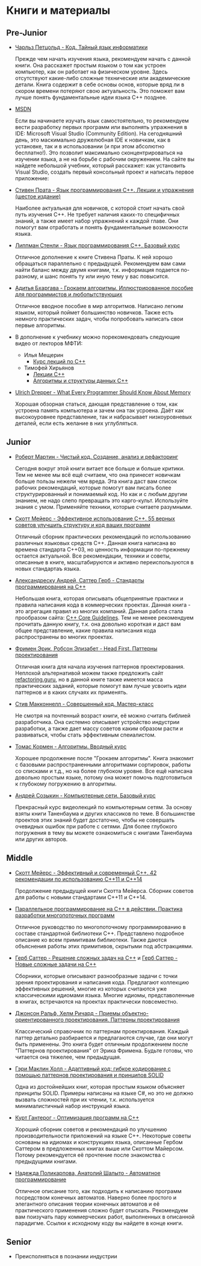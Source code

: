 # Книги и материалы

## Pre-Junior

- [Чарльз Петцольд - Код. Тайный язык информатики](https://www.ozon.ru/context/detail/id/125884/)

    Прежде чем начать изучения языка, рекомендуем начать с данной книги. Она расскажет простым языком о том как устроен компьютер, как он работает на физическом уровне. Здесь отсутствуют какие-либо сложные технические или академические детали. Книга содержит в себе основы основ, которые вряд ли в скором времени потеряют свою актуальность. Это поможет вам лучше понять фундаментальные идеи языка C++ позднее. 

- [MSDN](https://docs.microsoft.com/ru-ru/cpp/build/vscpp-step-0-installation?view=msvc-160)

    Если вы начинаете изучать язык самостоятельно, то рекомендуем вести разработку первых программ или выполнять упражнения в IDE: Microsoft Visual Studio (Community Edition). На сегодняшний день, это маскимально дружелюбная IDE к новичкам, как в установке, так и в использовании (и при этом абсолютно бесплатно!). Это позволит максимально сконцентрироваться на изучении языка, а не на борьбе с рабочим окружением. На сайте вы найдете небольшой учебник, который расскажет: как установить Visual Studio, создать первый консольный проект и написать первое приложение: 

- [Стивен Прата - Язык программирования C++. Лекции и упражнения (шестое издание)](https://www.ozon.ru/product/yazyk-programmirovaniya-c-lektsii-i-uprazhneniya-147417584/?utm_source=google&utm_medium=cpc&utm_campaign=RF_Product_Shopping_Books_super&gclid=CjwKCAjw7diEBhB-EiwAskVi11zEQ2QeqLjT8AEBCYC5IWzgpdgLIErY3c7eLfgnPSFic9M8Eh2pPRoCSHIQAvD_BwE)

    Наиболее актуальная для новичков, с которой стоит начать свой путь изучения C++. Не требует наличия каких-то специфичных знаний, а также имеет набор упражнений к каждой главе. Они помогут вам отработать и понять фундаментальные возможности языка.

- [Липпман Стенли - Язык программирования C++. Базовый курс](https://www.ozon.ru/product/yazyk-programmirovaniya-c-bazovyy-kurs-147417585/?sh=QOX3qGug)

    Отличное дополнение к книге Стивена Праты. К ней хорошо обращаться параллельно с предыдущей. Рекомендуем вам сами найти баланс между двумя книгами, т.к. информация подается по-разному, и шанс понять ту или иную тему у вас повысится. 

- [Адитья Бхаргава - Грокаем алгоритмы. Иллюстрированное пособие для программистов и любопытствующих](ie-dlya-programmistov-i-lyubopytstvuyushchih-139296295/?sh=MERnHW_O)

    Отличное вводное пособие в мир алгоритмов. Написано легким языком, который поймет большинство новичков. Также есть немного практических задач, чтобы попробовать написать свои первые алгоритмы.

- В дополнение к учебнику можно порекомендовать следующие видео от лекторов МФТИ:
    - Илья Мещерин
        - [Курс лекций по C++](https://www.youtube.com/playlist?list=PL4_hYwCyhAvY2dY_tnTv3-TJThzcloCvM)
    - Тимофей Хирьянов
        - [Лекции C++](https://www.youtube.com/playlist?list=PLRDzFCPr95fItmofHO4KuGjfGtbQtEj-x)
        - [Алгоритмы и структуры данных C++](https://www.youtube.com/playlist?list=PLRDzFCPr95fL_5Xvnufpwj2uYZnZBBnsr)

- [Ulrich Drepper - What Every Programmer Should Know About Memory](https://people.freebsd.org/~lstewart/articles/cpumemory.pdf)
    
    Хорошая обзорная статься, дающая представление о том, как устроена память компьютера и зачем она так усроена. Даёт как высокоуровнее представление, так и набрасывает низкоуровневых деталей, если есть желание в них углубляться.

## Junior

- [Роберт Мартин - Чистый код. Создание, анализ и рефакторинг](https://www.ozon.ru/product/chistyy-kod-sozdanie-analiz-i-refaktoring-chistyy-kod-sozdanie-analiz-i-refaktoring-142429922/?sh=awbarJsR)

    Сегодня вокруг этой книги витает все больше и больше критики. Тем не менее мы всё ещё считаем, что она принесет новичкам больше пользы нежели чем вреда. Эта книга даст вам список рабочих рекомендаций, которые помогут вам писать более структурированный и понимаемый код. Но как и с любым другим знанием, не надо слепо превращать это карго-культ. Используйте знания с умом. Применяйте техники, которые считаете разумными.

- [Скотт Мейерс - Эффективное использование C++. 55 верных советов улучшить структуру и код ваших программ](https://www.ozon.ru/product/effektivnoe-ispolzovanie-c-55-vernyh-sovetov-uluchshit-strukturu-i-kod-vashih-programm-2610625/?sh=VdYASWTH)

    Отличный сборник практических рекомендаций по использованию различных языковых средств C++. Данная книга написана во времена стандарта C++03, но ценность информации по-прежнему остается актуальной. Все рекомендации, техники и советы, описанные в книге, масштабируются и активно переиспользуются в новых стандартаъ языка.

- [Александреску Андрей, Саттер Герб - Стандарты программирования на С++](https://www.ozon.ru/product/standarty-programmirovaniya-na-s-2381848/?sh=SUs05K52)

    Небольшая книга, которая описывать общепринятые практики и правила написания кода в коммерческих проектах. Данная книга - это агрегация правил из многих компаний. Данная работа стала прообразом сайта: [C++ Core Guidelines](https://isocpp.github.io/CppCoreGuidelines/CppCoreGuidelines). Тем не менее рекомендуем прочитать данную книгу, т.к. она довольно короткая и даст вам общее представление, какие правила написания кода распространены во многих проектах.

- [Фримен Эрик, Робсон Элизабет - Head First. Паттерны проектирования](https://www.ozon.ru/product/head-first-patterny-proektirovaniya-obnovlennoe-yubileynoe-izdanie-144233005/?sh=VWSHgt2E)

    Отличная книга для начала изучения паттернов проектирования. Неплохой альтернативой можем также предложить сайт [refactoring.guru](https://refactoring.guru/design-patterns), но в данной книге также имеется масса практических заданий, которые помогут вам лучше усвоить идеи паттернов и в каких случаях их применять.

- [Стив Макконнелл - Совершенный код. Мастер-класс](https://www.ozon.ru/product/sovershennyy-kod-master-klass-138437220/?sh=dxL38m9c)

    Не смотря на почтенный возраст книги, её можно считать библией разработчика. Она системно описывает устройство индустрии разработки, а также дает массу советов каким образом расти и развиваться, чтобы стать эффективным спеиалистом.

- [Томас Кормен - Алгоритмы. Вводный курс](https://www.ozon.ru/product/algoritmy-vvodnyy-kurs-24903185/?sh=oABFs2sD)

    Хорошее продолжение после "Грокаем алгоритмы". Книга знакомит с базовыми распространенными алгоритмами сортировок, работы со списками и т.д., но на более глубоком уровне. Все ещё написана довольно простым языке, потому она может помочь подготовиться к глубокому погружению в алгоритмы.

- [Андрей Созыкин - Компьютерные сети. Базовый курс](https://www.youtube.com/playlist?list=PLtPJ9lKvJ4oiNMvYbOzCmWy6cRzYAh9B1)

    Прекрасный курс видеолекций по компьютерным сетям. За основу взяты книги Таненбаума и других классиков по теме. В большинстве проектов этих знаний будет достаточно, чтобы не совершать очевидных ошибок при работе с сетями. Для более глубокого погружения в тему вы можете ознакомиться с книгами Таненбаума или других авторов.

## Middle

- [Скотт Мейерс - Эффективный и современный С++. 42 рекомендации по использованию C++11 и C++14](https://www.ozon.ru/product/effektivnyy-i-sovremennyy-s-42-rekomendatsii-po-ispolzovaniyu-c11-i-c14-effektivnyy-i-sovremennyy-34747131/?sh=CHL5ECEP)

    Продолжение предыдущей книги Скотта Мейерса. Сборник советов для работы с новыми стандартами C++11 и C++14.

- [Параллельное программирование на С++ в действии. Практика разработки многопоточных программ](https://www.ozon.ru/product/parallelnoe-programmirovanie-na-s-v-deystvii-praktika-razrabotki-mnogopotochnyh-programm-217051361/?asb=uff2kmWPtH7totJyGfGyYsPFkTR%252BIxeTdrNvGvZlqzc%253D&asb2=L78tfqOpsfrZsUEmgaZ9kZgbmpv4Jyn9UhBcKxIEO3Q&keywords=%D0%9F%D0%B0%D1%80%D0%B0%D0%BB%D0%BB%D0%B5%D0%BB%D1%8C%D0%BD%D0%BE%D0%B5+%D0%BF%D1%80%D0%BE%D0%B3%D1%80%D0%B0%D0%BC%D0%BC%D0%B8%D1%80%D0%BE%D0%B2%D0%B0%D0%BD%D0%B8%D0%B5+%D0%BD%D0%B0+C%2B%2B&sh=nq_ppy1R)

    Отличное руководство по многопоточному программированию в составе стандартной библиотеки C++. Представлено подробное описание ко всем примитивам библиотеки. Также даются объяснения работы этих примитивов, скрытыми под абстракциями.

- [Герб Саттер - Решение сложных задач на С++](https://www.ozon.ru/product/reshenie-slozhnyh-zadach-na-s-1273200/?sh=gy2qlNpv) и [Герб Саттер - Новые сложные задачи на C++](https://www.ozon.ru/product/novye-slozhnye-zadachi-na-c-2342923/?sh=PpLM-a9C)

    Сборники, которые описывают разнообразные задачи с точки зрения проектирования и написания кода. Предлагают коллекцию эффективных решений, многие из которых считаются уже классическими идиомами языка. Многие идиомы, представоленные в книгах, встречаются на проектах практически повсеместно. 

- [Джонсон Ральф, Хелм Ричард - Приемы объектно-ориентированного проектирования. Паттерны проектирования](https://www.ozon.ru/product/priemy-obektno-orientirovannogo-proektirovaniya-patterny-proektirovaniya-2457392/?sh=U_1tfTeu)

    Классический справочник по паттернам проектирования. Каждый паттер детально разбирается и предлагаются случае, где они могут быть применены. Это книга будет отличным продолжением после "Паттернов проектирования" от Эрика Фримена. Будьте готовы, что читается она тяжелее, чем предыдущая.

- [Гэри Маклин Холл - Адаптивный код: гибкое кодирование с помощью паттернов проектирования и принципов SOLID](https://www.ozon.ru/product/adaptivnyy-kod-gibkoe-kodirovanie-s-pomoshchyu-patternov-proektirovaniya-i-printsipov-solid-142089791/?sh=yQeAC0en)

    Одна из достойнейших книг, которая простым языком объясняет принципы SOLID. Примеры написаны на языке C#, но это не должно вызвать сложностей при их чтении, т.к. используется минималистичный набор инструкций языка.

- [Курт Гантерог - Оптимизация программ на C++](https://www.ozon.ru/product/optimizatsiya-programm-na-c-proverennye-metody-povysheniya-proizvoditelnosti-140145932/?sh=OlHzzZHG)

    Хороший сборник советов и рекомендаций по улучшению производительности приложений на языке C++. Некоторые советы основаны на идиомах и конструкциях языка, описанные Гербом Саттером в предложенных книгах выше или Скоттом Майерсом. Потому рекомендуется её прочтение после знакомства с предыдущими книгами.

- [Надежда Поликарпова, Анатолий Шалыто  - Автоматное программирование](https://www.ozon.ru/product/avtomatnoe-programmirovanie-28260411/?sh=KMISCILZ)

    Отличное описание того, как подходить к написанию программ посредством конечных автоматов. Наверно более простого и элегантного описания теории конечных автоматов и её практического применения сложно будет отыскать. Рекомендуем вам поизучать пару коммерческих работ, выполненных в описанной парадигме. Ссылки к исходному коду вы найдете в конце книги.

## Senior

- Преисполняться в познании индустрии
